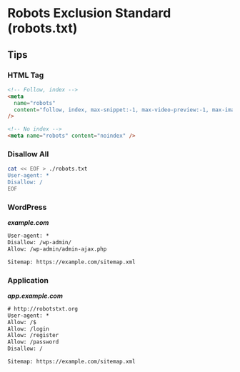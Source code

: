 # Robots Exclusion Standard (robots.txt)

## Tips

### HTML Tag

```html
<!-- Follow, index -->
<meta
  name="robots"
  content="follow, index, max-snippet:-1, max-video-preview:-1, max-image-preview:large"
/>

<!-- No index -->
<meta name="robots" content="noindex" />
```

<!--
X-Robots-Tag
-->

### Disallow All

```sh
cat << EOF > ./robots.txt
User-agent: *
Disallow: /
EOF
```

### WordPress

**_example.com_**

```txt
User-agent: *
Disallow: /wp-admin/
Allow: /wp-admin/admin-ajax.php

Sitemap: https://example.com/sitemap.xml
```

### Application

**_app.example.com_**

```txt
# http://robotstxt.org
User-agent: *
Allow: /$
Allow: /login
Allow: /register
Allow: /password
Disallow: /

Sitemap: https://example.com/sitemap.xml
```
